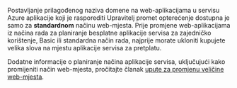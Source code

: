 Postavljanje prilagođenog naziva domene na web-aplikacijama u servisu Azure aplikacije koji je rasporediti Upravitelj promet opterećenje dostupna je samo za **standardnom** načinu web-mjesta. Prije promjene web-aplikacijama iz načina rada za planiranje besplatne aplikacije servisa za zajedničko korištenje, Basic ili standardna način rada, najprije morate ukloniti kupujete velika slova na mjestu aplikacije servisa za pretplatu. 

Dodatne informacije o planiranje načina aplikacije servisa, uključujući kako promijeniti način web-mjesta, pročitajte članak [upute za promjenu veličine web-mjesta](../articles/app-service-web/web-sites-scale.md).